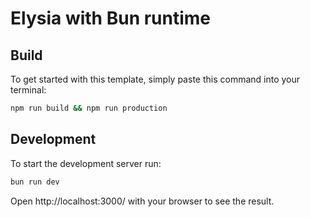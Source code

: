 # Elysia with Bun runtime

## Build
To get started with this template, simply paste this command into your terminal:
```bash
npm run build && npm run production 
```

## Development
To start the development server run:
```bash
bun run dev
```

Open http://localhost:3000/ with your browser to see the result.
